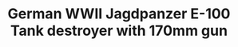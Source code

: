 ---
layout: product
title: "German WWII Jagdpanzer E-100 Tank destroyer with 170mm gun"
price: "2000" 
desc: "Maketa"
img_path: "/assets/img/UA72116.webp"
brand: "N/A"
available: false
special_offer: false
new: false
soon: false
cat: "010000"
subcat: "013300"
subsubcat: "0N/A"
sifra: "UA72116"
popular: false
spec: false
---